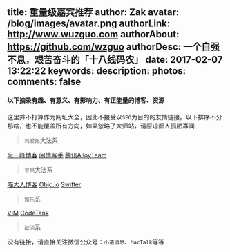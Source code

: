 title: 重量级嘉宾推荐
author: Zak
avatar: /blog/images/avatar.png
authorLink: http://www.wuzguo.com
authorAbout: https://github.com/wzguo
authorDesc: 一个自强不息，艰苦奋斗的「十八线码农」
date: 2017-02-07 13:22:22
keywords:
description:
photos:
comments: false
---

#### 以下摘录有趣、有意义、有影响力、有正能量的博客、资源

这里并不打算作为网址大全，因此不接受以`SEO`为目的的友情链接。以下排序不分那啥，也不能覆盖所有方向，如果忽略了大师站，请原谅鄙人孤陋寡闻

> `鸡爱死`大法系

[阮一峰博客](http://www.ruanyifeng.com/blog/)
[闲情写手](http://sentsin.com/)
[腾讯AlloyTeam](http://www.alloyteam.com/)

> `苹果`大法系

[喵大人博客](https://onevcat.com/)
[Objc.io](https://www.objc.io/)
[Swifter](http://swifter.tips/)   


> `娱乐`系

[VIM](https://vim-adventures.com/)
[CodeTank](http://codetank.alloyteam.com/)

> `扯淡`系

没有链接，请直接关注微信公众号：`小道消息`、`MacTalk`等等





